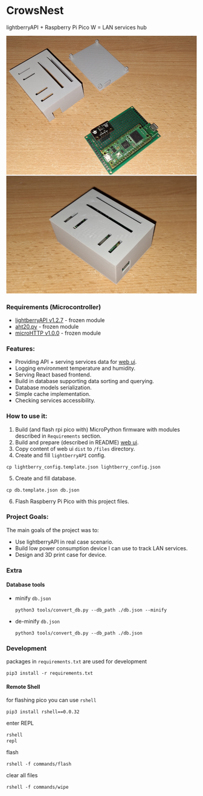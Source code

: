 # CrowsNest
lightberryAPI + Raspberry Pi Pico W = LAN services hub

![case_1](media/1.jpg)
![case_2](media/2.jpg)

### Requirements (Microcontroller)

- [lightberryAPI v1.2.7](https://github.com/zNitche/lightberryAPI/releases/tag/v1.2.7) - frozen module
- [aht20.py](https://github.com/zNitche/pico-aht20/blob/master/aht20.py) - frozen module
- [microHTTP v1.0.0](https://github.com/zNitche/microHTTP/releases/tag/v1.0.0) - frozen module

### Features:
- Providing API + serving services data for [web ui](https://github.com/zNitche/CrowsNestUI).
- Logging environment temperature and humidity.
- Serving React based frontend.
- Build in database supporting data sorting and querying.
- Database models serialization.
- Simple cache implementation.
- Checking services accessibility.

### How to use it:
1. Build (and flash rpi pico with) MicroPython firmware with modules described in `Requirements` section.
2. Build and prepare (described in README) [web ui](https://github.com/zNitche/CrowsNestUI).
3. Copy content of web ui `dist` to `/files` directory.
4. Create and fill `lightberryAPI` config.
```
cp lightberry_config.template.json lightberry_config.json
```
5. Create and fill database.
```
cp db.template.json db.json
```
6. Flash Raspberry Pi Pico with this project files.

### Project Goals:
The main goals of the project was to: 
- Use lightberryAPI in real case scenario.
- Build low power consumption device I can use to track LAN services.
- Design and 3D print case for device.

### Extra
#### Database tools
- minify `db.json`
  ```
  python3 tools/convert_db.py --db_path ./db.json --minify
  ```
- de-minify `db.json`
  ```
  python3 tools/convert_db.py --db_path ./db.json
  ```

### Development
packages in `requirements.txt` are used for development

```
pip3 install -r requirements.txt
```

#### Remote Shell
for flashing pico you can use `rshell`
```
pip3 install rshell==0.0.32
```

enter REPL
```
rshell 
repl
```

flash
```
rshell -f commands/flash
```

clear all files
```
rshell -f commands/wipe
```
